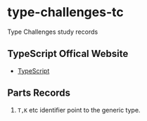 # type-challenges-tc

Type Challenges study records

## TypeScript Offical Website
- [TypeScript](https://www.typescriptlang.org/)

## Parts Records
1.  `T,K` etc identifier point to the generic type.

